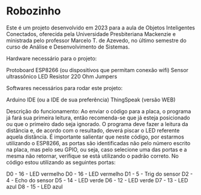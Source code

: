 # Robozinho

Este é um projeto desenvolvido em 2023 para a aula de Objetos Inteligentes Conectados, oferecida pela Universidade Presbiteriana Mackenzie e ministrada pelo professor Marcelo T. de Azevedo, no último semestre do curso de Análise e Desenvolvimento de Sistemas.

Hardware necessário para o projeto:

  Protoboard
  ESP8266 (ou dispositívos que permitam conexão wifi)
  Sensor ultrassônico
  LED
  Resistor 220 Ohm
  Jumpers
  
Softwares necessários para rodar este projeto:
  
  Arduino IDE (ou a IDE de sua preferência)
  ThingSpeak (versão WEB)

Descrição do funcionamento:
  Ao enviar o código para a placa, o programa já fará sua primeira leitura, então recomenda-se que já esteja posicionado ou que o primeiro dado seja ignorado. O programa deve fazer a leitura da distância e, de acordo com o resultado, deverá piscar o LED referente aquela distância. É importante salientar que neste código, por estarmos utilizando o ESP8266, as portas são identificadas não pelo número escrito na placa, mas pelo seu GPIO, ou seja, caso selecione uma das portas e a mesma não retornar, verifique se está utilizando o padrão correto.
   No código estou utilizando as seguintes portas:
   
   D0 - 16 - LED vermelho
   D0 - 16 - LED vermelho
   D1 - 5 - Trig do sensor
   D2 - 4 - Echo do sensor
   D5 - 14 - LED verde
   D6 - 12 - LED verde
   D7 - 13 - LED azul
   D8 - 15 - LED azul
